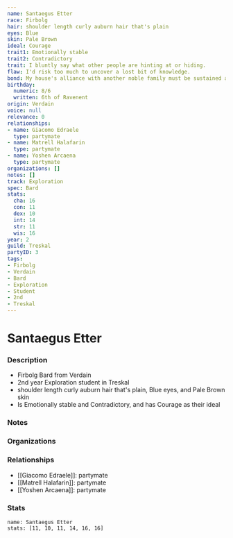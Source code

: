 ```yaml
---
name: Santaegus Etter
race: Firbolg
hair: shoulder length curly auburn hair that's plain
eyes: Blue
skin: Pale Brown
ideal: Courage
trait1: Emotionally stable
trait2: Contradictory
trait: I bluntly say what other people are hinting at or hiding.
flaw: I'd risk too much to uncover a lost bit of knowledge.
bond: My house's alliance with another noble family must be sustained at all costs.
birthday:
  numeric: 8/6
  written: 6th of Ravenent
origin: Verdain
voice: null
relevance: 0
relationships:
- name: Giacomo Edraele
  type: partymate
- name: Matrell Halafarin
  type: partymate
- name: Yoshen Arcaena
  type: partymate
organizations: []
notes: []
track: Exploration
spec: Bard
stats:
  cha: 16
  con: 11
  dex: 10
  int: 14
  str: 11
  wis: 16
year: 2
guild: Treskal
partyID: 3
tags:
- Firbolg
- Verdain
- Bard
- Exploration
- Student
- 2nd
- Treskal
---
```

# Santaegus Etter
### Description
- Firbolg Bard from Verdain
- 2nd year Exploration student in Treskal
- shoulder length curly auburn hair that's plain, Blue eyes, and Pale Brown skin
- Is Emotionally stable and Contradictory, and has Courage as their ideal

### Notes

### Organizations

### Relationships
- [[Giacomo Edraele]]: partymate
- [[Matrell Halafarin]]: partymate
- [[Yoshen Arcaena]]: partymate

### Stats
```statblock
name: Santaegus Etter
stats: [11, 10, 11, 14, 16, 16]
```